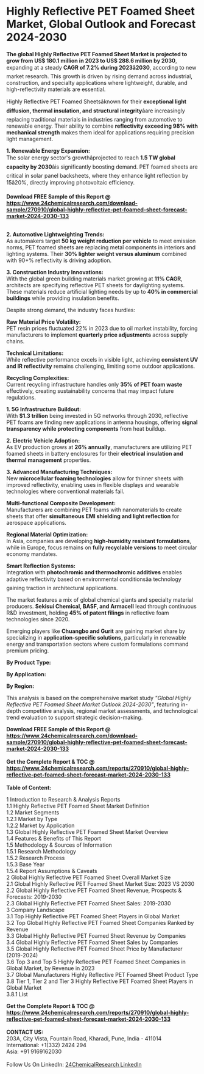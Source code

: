 <h1>Highly Reflective PET Foamed Sheet Market, Global Outlook and Forecast 2024-2030</h1><p><strong>The global Highly Reflective PET Foamed Sheet Market is projected to grow from US$ 180.1 million in 2023 to US$ 288.6 million by 2030</strong>, expanding at a steady <strong>CAGR of 7.2% during 2023â2030</strong>, according to new market research. This growth is driven by rising demand across industrial, construction, and specialty applications where lightweight, durable, and high-reflectivity materials are essential.</p><p>Highly Reflective PET Foamed Sheetsâknown for their <strong>exceptional light diffusion, thermal insulation, and structural integrity</strong>âare increasingly replacing traditional materials in industries ranging from automotive to renewable energy. Their ability to combine <strong>reflectivity exceeding 98% with mechanical strength</strong> makes them ideal for applications requiring precision light management.</p><p><strong>1. Renewable Energy Expansion:</strong><br>
The solar energy sector's growthâprojected to reach <strong>1.5 TW global capacity by 2030</strong>âis significantly boosting demand. PET foamed sheets are critical in solar panel backsheets, where they enhance light reflection by 15â20%, directly improving photovoltaic efficiency.</p><div><b>Download FREE Sample of this Report @ 
            <a href="https://www.24chemicalresearch.com/download-sample/270910/global-highly-reflective-pet-foamed-sheet-forecast-market-2024-2030-133">
            https://www.24chemicalresearch.com/download-sample/270910/global-highly-reflective-pet-foamed-sheet-forecast-market-2024-2030-133</a></b></div><br><p><strong>2. Automotive Lightweighting Trends:</strong><br>
As automakers target <strong>50 kg weight reduction per vehicle</strong> to meet emission norms, PET foamed sheets are replacing metal components in interiors and lighting systems. Their <strong>30% lighter weight versus aluminum</strong> combined with 90+% reflectivity is driving adoption.</p><p><strong>3. Construction Industry Innovations:</strong><br>
With the global green building materials market growing at <strong>11% CAGR</strong>, architects are specifying reflective PET sheets for daylighting systems. These materials reduce artificial lighting needs by up to <strong>40% in commercial buildings</strong> while providing insulation benefits.</p><p>Despite strong demand, the industry faces hurdles:</p><p><strong>Raw Material Price Volatility:</strong><br>
    PET resin prices fluctuated 22% in 2023 due to oil market instability, forcing manufacturers to implement <strong>quarterly price adjustments</strong> across supply chains.</p><p><strong>Technical Limitations:</strong><br>
    While reflective performance excels in visible light, achieving <strong>consistent UV and IR reflectivity</strong> remains challenging, limiting some outdoor applications.</p><p><strong>Recycling Complexities:</strong><br>
    Current recycling infrastructure handles only <strong>35% of PET foam waste</strong> effectively, creating sustainability concerns that may impact future regulations.</p><p><strong>1. 5G Infrastructure Buildout:</strong><br>
With <strong>$1.3 trillion</strong> being invested in 5G networks through 2030, reflective PET foams are finding new applications in antenna housings, offering <strong>signal transparency while protecting components</strong> from heat buildup.</p><p><strong>2. Electric Vehicle Adoption:</strong><br>
As EV production grows at <strong>26% annually</strong>, manufacturers are utilizing PET foamed sheets in battery enclosures for their <strong>electrical insulation and thermal management</strong> properties.</p><p><strong>3. Advanced Manufacturing Techniques:</strong><br>
New <strong>microcellular foaming technologies</strong> allow for thinner sheets with improved reflectivity, enabling uses in flexible displays and wearable technologies where conventional materials fail.</p><p><strong>Multi-functional Composite Development:</strong><br>
    Manufacturers are combining PET foams with nanomaterials to create sheets that offer <strong>simultaneous EMI shielding and light reflection</strong> for aerospace applications.</p><p><strong>Regional Material Optimization:</strong><br>
    In Asia, companies are developing <strong>high-humidity resistant formulations</strong>, while in Europe, focus remains on <strong>fully recyclable versions</strong> to meet circular economy mandates.</p><p><strong>Smart Reflection Systems:</strong><br>
    Integration with <strong>photochromic and thermochromic additives</strong> enables adaptive reflectivity based on environmental conditionsâa technology gaining traction in architectural applications.</p><p>The market features a mix of global chemical giants and specialty material producers. <strong>Sekisui Chemical, BASF, and Armacell</strong> lead through continuous R&amp;D investment, holding <strong>45% of patent filings</strong> in reflective foam technologies since 2020.</p><p>Emerging players like <strong>Chuangbo and Gurit</strong> are gaining market share by specializing in <strong>application-specific solutions</strong>, particularly in renewable energy and transportation sectors where custom formulations command premium pricing.</p><p><strong>By Product Type:</strong></p><p><strong>By Application:</strong></p><p><strong>By Region:</strong></p><p>This analysis is based on the comprehensive market study <em>"Global Highly Reflective PET Foamed Sheet Market Outlook 2024-2030"</em>, featuring in-depth competitive analysis, regional market assessments, and technological trend evaluation to support strategic decision-making.</p><div><b>Download FREE Sample of this Report @ 
            <a href="https://www.24chemicalresearch.com/download-sample/270910/global-highly-reflective-pet-foamed-sheet-forecast-market-2024-2030-133">
            https://www.24chemicalresearch.com/download-sample/270910/global-highly-reflective-pet-foamed-sheet-forecast-market-2024-2030-133</a></b></div><br><div><b>Get the Complete Report & TOC @ 
            <a href="https://www.24chemicalresearch.com/reports/270910/global-highly-reflective-pet-foamed-sheet-forecast-market-2024-2030-133">
            https://www.24chemicalresearch.com/reports/270910/global-highly-reflective-pet-foamed-sheet-forecast-market-2024-2030-133</a></b></div><br>
            <b>Table of Content:</b><p>1 Introduction to Research & Analysis Reports<br />
    1.1 Highly Reflective PET Foamed Sheet Market Definition<br />
    1.2 Market Segments<br />
        1.2.1 Market by Type<br />
        1.2.2 Market by Application<br />
    1.3 Global Highly Reflective PET Foamed Sheet Market Overview<br />
    1.4 Features & Benefits of This Report<br />
    1.5 Methodology & Sources of Information<br />
        1.5.1 Research Methodology<br />
        1.5.2 Research Process<br />
        1.5.3 Base Year<br />
        1.5.4 Report Assumptions & Caveats<br />
2 Global Highly Reflective PET Foamed Sheet Overall Market Size<br />
    2.1 Global Highly Reflective PET Foamed Sheet Market Size: 2023 VS 2030<br />
    2.2 Global Highly Reflective PET Foamed Sheet Revenue, Prospects & Forecasts: 2019-2030<br />
    2.3 Global Highly Reflective PET Foamed Sheet Sales: 2019-2030<br />
3 Company Landscape<br />
    3.1 Top Highly Reflective PET Foamed Sheet Players in Global Market<br />
    3.2 Top Global Highly Reflective PET Foamed Sheet Companies Ranked by Revenue<br />
    3.3 Global Highly Reflective PET Foamed Sheet Revenue by Companies<br />
    3.4 Global Highly Reflective PET Foamed Sheet Sales by Companies<br />
    3.5 Global Highly Reflective PET Foamed Sheet Price by Manufacturer (2019-2024)<br />
    3.6 Top 3 and Top 5 Highly Reflective PET Foamed Sheet Companies in Global Market, by Revenue in 2023<br />
    3.7 Global Manufacturers Highly Reflective PET Foamed Sheet Product Type<br />
    3.8 Tier 1, Tier 2 and Tier 3 Highly Reflective PET Foamed Sheet Players in Global Market<br />
        3.8.1 List</p><div><b>Get the Complete Report & TOC @ 
            <a href="https://www.24chemicalresearch.com/reports/270910/global-highly-reflective-pet-foamed-sheet-forecast-market-2024-2030-133">
            https://www.24chemicalresearch.com/reports/270910/global-highly-reflective-pet-foamed-sheet-forecast-market-2024-2030-133</a></b></div><br><b>CONTACT US:</b><br>
            203A, City Vista, Fountain Road, Kharadi, Pune, India - 411014<br>
            International: +1(332) 2424 294<br>
            Asia: +91 9169162030 <br><br>
            Follow Us On LinkedIn: <a href="https://www.linkedin.com/company/24chemicalresearch/">24ChemicalResearch LinkedIn</a>